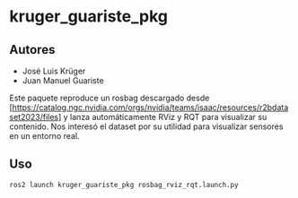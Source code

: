 # kruger_guariste_pkg

## Autores

- José Luis Krüger
- Juan Manuel Guariste

Este paquete reproduce un rosbag descargado desde [https://catalog.ngc.nvidia.com/orgs/nvidia/teams/isaac/resources/r2bdataset2023/files] y lanza automáticamente RViz y RQT para visualizar su contenido. Nos interesó el dataset por su utilidad para visualizar sensores en un entorno real.

## Uso

```bash
ros2 launch kruger_guariste_pkg rosbag_rviz_rqt.launch.py

